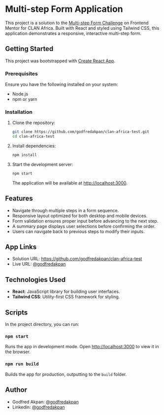 # Multi-step Form Application

This project is a solution to the [Multi-step Form Challenge](https://www.frontendmentor.io/challenges/multistep-form-YVAnSdqQBJ) on Frontend Mentor for CLAN Africa. Built with React and styled using Tailwind CSS, this application demonstrates a responsive, interactive multi-step form.

## Getting Started

This project was bootstrapped with [Create React App](https://github.com/facebook/create-react-app).

### Prerequisites

Ensure you have the following installed on your system:
- Node.js
- npm or yarn

### Installation

1. Clone the repository:
   ```bash
   git clone https://github.com/godfredakpan/clan-africa-test.git
   cd clan-africa-test
   ```

2. Install dependencies:
   ```bash
   npm install
   ```

3. Start the development server:
   ```bash
   npm start
   ```

   The application will be available at [http://localhost:3000](http://localhost:3000).

## Features

- Navigate through multiple steps in a form sequence.
- Responsive layout optimized for both desktop and mobile devices.
- Form validation ensures proper input before advancing to the next step.
- A summary page displays user selections before confirming the order.
- Users can navigate back to previous steps to modify their inputs.

## App Links

- Solution URL: https://github.com/godfredakpan/clan-africa-test
- Live URL: [@godfredakpan](https://www.linkedin.com/in/godfredakpan)

## Technologies Used

- **React**: JavaScript library for building user interfaces.
- **Tailwind CSS**: Utility-first CSS framework for styling.

## Scripts

In the project directory, you can run:

### `npm start`
Runs the app in development mode. Open [http://localhost:3000](http://localhost:3000) to view it in the browser.

### `npm run build`
Builds the app for production, outputting to the `build` folder.

## Author

- Godfred Akpan: [@godfredakpan](https://github.com/godfredakpan)
- Linkedin: [@godfredakpan](https://www.linkedin.com/in/godfredakpan)

